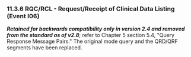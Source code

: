 ### 11.3.6 RQC/RCL - Request/Receipt of Clinical Data Listing (Event I06) 

**_Retained for backwards compatibility only in version 2.4 and removed from the standard as of v2.8_**; refer to Chapter 5 section 5.4, "Query Response Message Pairs." The original mode query and the QRD/QRF segments have been replaced.
